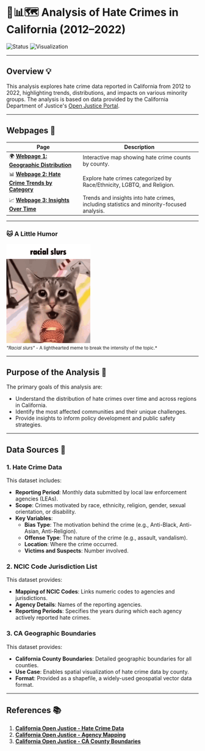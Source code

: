 # 🌈📊🗺️ Analysis of Hate Crimes in California (2012–2022)

![Status](https://img.shields.io/badge/Status-Complete-brightgreen)
![Visualization](https://img.shields.io/badge/Visualization-Interactive-blue)

---

## Overview 💡

This analysis explores hate crime data reported in California from 2012 to 2022, highlighting trends, distributions, and impacts on various minority groups. The analysis is based on data provided by the California Department of Justice's [Open Justice Portal](https://openjustice.doj.ca.gov/data).

---

## Webpages 📂

| Page | Description |
|------|-------------|
| 🌍 [**Webpage 1: Geographic Distribution**](Webpage1.html) | Interactive map showing hate crime counts by county. |
| 📊 [**Webpage 2: Hate Crime Trends by Category**](Webpage2.html) | Explore hate crimes categorized by Race/Ethnicity, LGBTQ, and Religion. |
| 📈 [**Webpage 3: Insights Over Time**](Webpage3.html) | Trends and insights into hate crimes, including statistics and minority-focused analysis. |

---

### 🐱 A Little Humor
![Gato](Gato.gif)  
<small>*"Racial slurs"* - A lighthearted meme to break the intensity of the topic.*</small>

---

## Purpose of the Analysis 🎯

The primary goals of this analysis are:
- Understand the distribution of hate crimes over time and across regions in California.
- Identify the most affected communities and their unique challenges.
- Provide insights to inform policy development and public safety strategies.

---

## Data Sources 📁

### 1. Hate Crime Data
This dataset includes:
- **Reporting Period**: Monthly data submitted by local law enforcement agencies (LEAs).
- **Scope**: Crimes motivated by race, ethnicity, religion, gender, sexual orientation, or disability.
- **Key Variables**:
  - **Bias Type**: The motivation behind the crime (e.g., Anti-Black, Anti-Asian, Anti-Religion).
  - **Offense Type**: The nature of the crime (e.g., assault, vandalism).
  - **Location**: Where the crime occurred.
  - **Victims and Suspects**: Number involved.

### 2. NCIC Code Jurisdiction List
This dataset provides:
- **Mapping of NCIC Codes**: Links numeric codes to agencies and jurisdictions.
- **Agency Details**: Names of the reporting agencies.
- **Reporting Periods**: Specifies the years during which each agency actively reported hate crimes.

### 3. CA Geographic Boundaries
This dataset provides:
- **California County Boundaries**: Detailed geographic boundaries for all counties.
- **Use Case**: Enables spatial visualization of hate crime data by county.
- **Format**: Provided as a shapefile, a widely-used geospatial vector data format.

---

## References 📚

1. [**California Open Justice - Hate Crime Data**](https://openjustice.doj.ca.gov/data)
2. [**California Open Justice - Agency Mapping**](https://openjustice.doj.ca.gov/data)
3. [**California Open Justice - CA County Boundaries**](https://data.ca.gov/dataset/ca-geographic-boundaries)